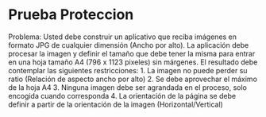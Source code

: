 # Prueba Proteccion

Problema: 
      Usted debe construir un aplicativo que reciba imágenes en formato JPG de cualquier dimensión (Ancho por alto). La
      aplicación debe procesar la imagen y definir el tamaño que debe tener la misma para entrar en una hoja tamaño A4 (796
      x 1123 pixeles) sin márgenes. El resultado debe contemplar las siguientes restricciones:
      1. La imagen no puede perder su ratio (Relación de aspecto ancho por alto)
      2. Se debe aprovechar el máximo de la hoja A4
      3. Ninguna imagen debe ser agrandada en el proceso, solo encogida cuando corresponda
      4. La orientación de la página se debe definir a partir de la orientación de la imagen (Horizontal/Vertical)
